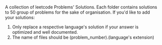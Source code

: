 A collection of leetcode Problems' Solutions. Each folder contains solutions to 50 group of problems for the sake of organisation. If you'd like to add your solutions:
1. Only replace a respective language's solution if your answer is optimized and well documented. 
2. The name of files should be (problem_number).(language's extension)
